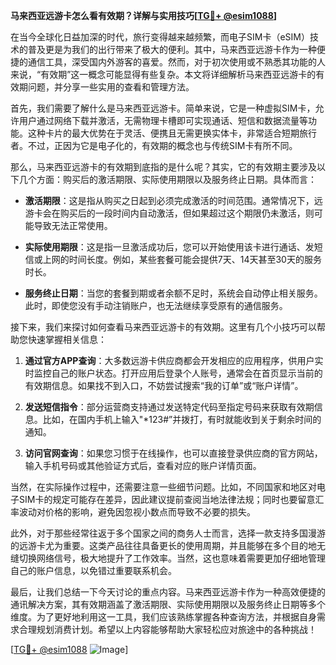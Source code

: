 **马来西亚远游卡怎么看有效期？详解与实用技巧[[TG💪+ @esim1088](https://t.me/s/esim1088)]**

在当今全球化日益加深的时代，旅行变得越来越频繁，而电子SIM卡（eSIM）技术的普及更是为我们的出行带来了极大的便利。其中，马来西亚远游卡作为一种便捷的通信工具，深受国内外游客的喜爱。然而，对于初次使用或不熟悉其功能的人来说，“有效期”这一概念可能显得有些复杂。本文将详细解析马来西亚远游卡的有效期问题，并分享一些实用的查看和管理方法。

首先，我们需要了解什么是马来西亚远游卡。简单来说，它是一种虚拟SIM卡，允许用户通过网络下载并激活，无需物理卡槽即可实现通话、短信和数据流量等功能。这种卡片的最大优势在于灵活、便携且无需更换实体卡，非常适合短期旅行者。不过，正因为它是电子化的，有效期的概念也与传统SIM卡有所不同。

那么，马来西亚远游卡的有效期到底指的是什么呢？其实，它的有效期主要涉及以下几个方面：购买后的激活期限、实际使用期限以及服务终止日期。具体而言：

- **激活期限**：这是指从购买之日起到必须完成激活的时间范围。通常情况下，远游卡会在购买后的一段时间内自动激活，但如果超过这个期限仍未激活，则可能导致无法正常使用。
  
- **实际使用期限**：这是指一旦激活成功后，您可以开始使用该卡进行通话、发短信或上网的时间长度。例如，某些套餐可能会提供7天、14天甚至30天的服务时长。

- **服务终止日期**：当您的套餐到期或者余额不足时，系统会自动停止相关服务。此时，即使您没有手动注销账户，也无法继续享受原有的通信服务。

接下来，我们来探讨如何查看马来西亚远游卡的有效期。这里有几个小技巧可以帮助您快速掌握相关信息：

1. **通过官方APP查询**：大多数远游卡供应商都会开发相应的应用程序，供用户实时监控自己的账户状态。打开应用后登录个人账号，通常会在首页显示当前的有效期信息。如果找不到入口，不妨尝试搜索“我的订单”或“账户详情”。

2. **发送短信指令**：部分运营商支持通过发送特定代码至指定号码来获取有效期信息。比如，在国内手机上输入"*123#”并拨打，有时就能收到关于剩余时间的通知。

3. **访问官网查询**：如果您习惯于在线操作，也可以直接登录供应商的官方网站，输入手机号码或其他验证方式后，查看对应的账户详情页面。

当然，在实际操作过程中，还需要注意一些细节问题。比如，不同国家和地区对电子SIM卡的规定可能存在差异，因此建议提前查阅当地法律法规；同时也要留意汇率波动对价格的影响，避免因忽视小数点而导致不必要的损失。

此外，对于那些经常往返于多个国家之间的商务人士而言，选择一款支持多国漫游的远游卡尤为重要。这类产品往往具备更长的使用周期，并且能够在多个目的地无缝切换网络信号，极大地提升了工作效率。当然，这也意味着需要更加仔细地管理自己的账户信息，以免错过重要联系机会。

最后，让我们总结一下今天讨论的重点内容。马来西亚远游卡作为一种高效便捷的通讯解决方案，其有效期涵盖了激活期限、实际使用期限以及服务终止日期等多个维度。为了更好地利用这一工具，我们应该熟练掌握各种查询方法，并根据自身需求合理规划消费计划。希望以上内容能够帮助大家轻松应对旅途中的各种挑战！

[[TG💪+ @esim1088](https://t.me/s/esim1088) ![Image](https://i.postimg.cc/4NQfJmqS/Snipaste-2025-05-13-00-14-12.png)]